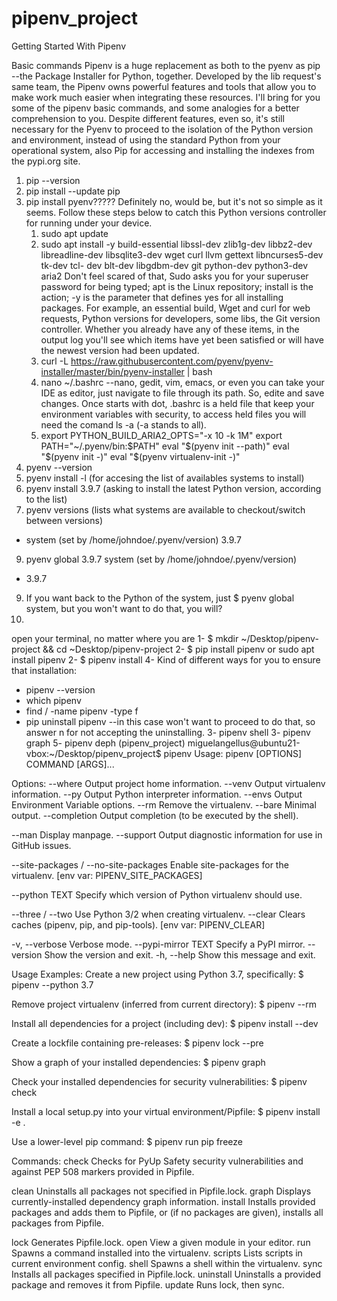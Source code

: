 # pipenv_project
Getting Started With Pipenv

Basic commands
Pipenv is a huge replacement as both to the pyenv as pip --the Package Installer for Python, together.
Developed by the lib request's same team, the Pipenv owns powerful features and tools that allow you to make work much easier when integrating these resources. 
I'll bring for you some of the pipenv basic commands, and some analogies for a better comprehension to you.
Despite different features, even so, it's still necessary for the Pyenv to proceed to the isolation of the Python version and environment, instead of using the standard Python from your operational system, also Pip for accessing and installing the indexes from the pypi.org site.
1. pip --version
2. pip install --update pip
3. pip install pyenv????? Definitely no, would be, but it's not so simple as it seems.
   Follow these steps below to catch this Python versions controller for running under your device.
   1. sudo apt update
   2. sudo apt install -y build-essential libssl-dev zlib1g-dev libbz2-dev libreadline-dev libsqlite3-dev wget curl llvm gettext libncurses5-dev tk-dev tcl-    dev blt-dev libgdbm-dev git python-dev python3-dev aria2
      Don't feel scared of that, Sudo asks you for your superuser password for being typed; apt is the Linux repository; install is the action; -y is the               parameter that defines yes for all installing packages. For example, an essential build, Wget and curl for web requests, Python versions for developers,           some libs, the Git version controller. Whether you already have any of these items, in the output log you'll see which items have yet been satisfied or will       have the newest version had been updated.
   3. curl -L https://raw.githubusercontent.com/pyenv/pyenv-installer/master/bin/pyenv-installer | bash
   4. nano ~/.bashrc   --nano, gedit, vim, emacs, or even you can take your IDE as editor, just navigate to file through its path. So, edite and save changes.
      Once starts with dot, .bashrc is a held file that keep your environment variables with security, to access held files you will need the comand ls -a (-a stands to all).
   5. export PYTHON_BUILD_ARIA2_OPTS="-x 10 -k 1M"
      export PATH="~/.pyenv/bin:$PATH"
eval "$(pyenv init --path)"
eval "$(pyenv init -)"
eval "$(pyenv virtualenv-init -)"
5. pyenv --version
6. pyenv install -l (for accesing the list of availables systems to install)
7. pyenv install 3.9.7 (asking to install the latest Python version, according to the list)
8. pyenv versions (lists what systems are available to checkout/switch between versions) 
  * system (set by /home/johndoe/.pyenv/version)
    3.9.7
9. pyenv global 3.9.7
    system (set by /home/johndoe/.pyenv/version)
  * 3.9.7
9. If you want back to the Python of the system, just $ pyenv global system, but you won't want to do that, you will?
10. 
open your terminal, no matter where you are
1- $ mkdir ~/Desktop/pipenv-project && cd ~Desktop/pipenv-project
2- $ pip install pipenv or sudo apt install pipenv
2- $ pipenv install
4- Kind of different ways for you to ensure that installation:
* pipenv --version
* which pipenv
* find / -name pipenv -type f
* pip uninstall pipenv --in this case won't want to proceed to do that, so answer n for not accepting the uninstalling. 
3- pipenv shell
3- pipenv graph
5- pipenv deph
(pipenv_project) miguelangellus@ubuntu21-vbox:~/Desktop/pipenv_project$ pipenv
Usage: pipenv [OPTIONS] COMMAND [ARGS]...

Options:
  --where                         Output project home information.
  --venv                          Output virtualenv information.
  --py                            Output Python interpreter information.
  --envs                          Output Environment Variable options.
  --rm                            Remove the virtualenv.
  --bare                          Minimal output.
  --completion                    Output completion (to be executed by the
                                  shell).

  --man                           Display manpage.
  --support                       Output diagnostic information for use in
                                  GitHub issues.

  --site-packages / --no-site-packages
                                  Enable site-packages for the virtualenv.
                                  [env var: PIPENV_SITE_PACKAGES]

  --python TEXT                   Specify which version of Python virtualenv
                                  should use.

  --three / --two                 Use Python 3/2 when creating virtualenv.
  --clear                         Clears caches (pipenv, pip, and pip-tools).
                                  [env var: PIPENV_CLEAR]

  -v, --verbose                   Verbose mode.
  --pypi-mirror TEXT              Specify a PyPI mirror.
  --version                       Show the version and exit.
  -h, --help                      Show this message and exit.


Usage Examples:
   Create a new project using Python 3.7, specifically:
   $ pipenv --python 3.7

   Remove project virtualenv (inferred from current directory):
   $ pipenv --rm

   Install all dependencies for a project (including dev):
   $ pipenv install --dev

   Create a lockfile containing pre-releases:
   $ pipenv lock --pre

   Show a graph of your installed dependencies:
   $ pipenv graph

   Check your installed dependencies for security vulnerabilities:
   $ pipenv check

   Install a local setup.py into your virtual environment/Pipfile:
   $ pipenv install -e .

   Use a lower-level pip command:
   $ pipenv run pip freeze

Commands:
  check      Checks for PyUp Safety security vulnerabilities and against PEP
             508 markers provided in Pipfile.

  clean      Uninstalls all packages not specified in Pipfile.lock.
  graph      Displays currently-installed dependency graph information.
  install    Installs provided packages and adds them to Pipfile, or (if no
             packages are given), installs all packages from Pipfile.

  lock       Generates Pipfile.lock.
  open       View a given module in your editor.
  run        Spawns a command installed into the virtualenv.
  scripts    Lists scripts in current environment config.
  shell      Spawns a shell within the virtualenv.
  sync       Installs all packages specified in Pipfile.lock.
  uninstall  Uninstalls a provided package and removes it from Pipfile.
  update     Runs lock, then sync.
